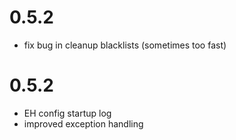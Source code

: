 # 0.5.2 
- fix bug in cleanup blacklists (sometimes too fast)

# 0.5.2 
- EH config startup log 
- improved exception handling